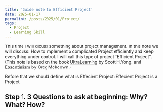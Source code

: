 ```yaml
---
title: 'Guide note to Efficient Project'
date: 2025-01-17
permalink: /posts/2025/01/Project/
tags:
  - Project
  - Learning Skill
---
```



This time I will dicuss something about project management. In this note we will discuss: How to implement a complicated Project efficiently and keep everything under control. I will call this type of project "Efficient Project". (This note is based on the book [UltraLearning](https://www.amazon.com/Ultralearning-Scott-Young-audiobook/dp/B07ST3Z1Q6/ref=sr_1_1?crid=1AL9GCEQ24P3W&dib=eyJ2IjoiMSJ9.VM-rPG7e0RaHU4nP-vgg4tLcl9UzORLHCZvhIvA2v-K93NoKtP_KMaVQCYiVg5HeP6x7bIN5ikCMWlHZzft5uHSBu3GXbtW8w7jXtNbcLvOmLnWVIWNJm3irNSeo4s1fBxFGSxkldHd2WQUvzw_BeSfGLwQlKysCU5AewvnQ9LfbbXRUdN3WOjYzkwmVMMgeTw9HA0O_-b0He_gcGEu1Ew1w30qgiJMSnz_dY1YGwtE.ujJOHfL8hZEeJ1k7RBfPZFb-aeagWUVxr6VunBouf5A&dib_tag=se&keywords=Ultra+Learning&qid=1737107165&sprefix=ultra+learnin%2Caps%2C322&sr=8-1)  by Scott H.Yong. and [Essentialism](https://www.amazon.com/Essentialism-Greg-McKeown-audiobook/dp/B00IWYP5NI/ref=sr_1_1?crid=3MGEYFGA9YFDC&dib=eyJ2IjoiMSJ9.AlOVv6ZBJe8NXgfWdDUPNipGQ9cGK9w-Go6ScH1x6BT6feJ4NFjO_7YSonGj6qgm_3qTQKtIIP8oERXHCcjeBe_KiEvLPOgmkCBfHeKWmelr46kQBYwv51HTKnj7PVPMp2a-gDfbq6qJnEqXvyStjxiTPlZqWWoI78lj4wusKdotkitGXSyPzE8uS78XOdjnAvZzeoEFqRp9YZstRW1jIkbvf3CoH2IhOtcWu7w5pSs.RjhYylBHz4hBctkVYYZeKlCrJm06XQdYR57FuSQqjgw&dib_tag=se&keywords=Essentialism&qid=1737107375&s=audible&sprefix=essentialism%2Caudible%2C316&sr=1-1) by Greg Mckeown.) 

Before that we should define what is Effecient Project: Effecient Project is a Project 

## Step 1. 3 Questions to ask at beginning: Why? What? How?



